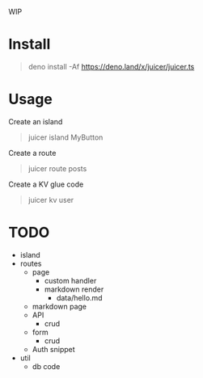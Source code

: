 WIP

# Install

> deno install -Af https://deno.land/x/juicer/juicer.ts

# Usage

Create an island

> juicer island MyButton

Create a route

> juicer route posts

Create a KV glue code

> juicer kv user

# TODO

- island
- routes
  - page
    - custom handler
    - markdown render
      - data/hello.md
  - markdown page
  - API
    - crud
  - form
    - crud
  - Auth snippet
- util
  - db code
